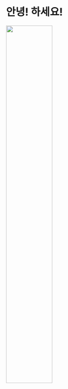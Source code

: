 # 안녕! 하세요!
<img src="https://img.insight.co.kr/static/2019/06/27/700/9c727143275xihli579b.jpg" width="50%">
